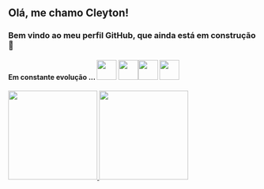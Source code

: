 
## Olá, me chamo Cleyton!
### Bem vindo ao meu perfil GitHub, que ainda está em construção 🚧

#### Em constante evolução ...  <img src="https://cdn.jsdelivr.net/gh/devicons/devicon/icons/javascript/javascript-original.svg" width="40" height="40"/> <img src="https://cdn.jsdelivr.net/gh/devicons/devicon/icons/typescript/typescript-original.svg" width="40" height="40"/><img src="https://cdn.jsdelivr.net/gh/devicons/devicon/icons/nodejs/nodejs-original.svg" width="40" height="40"/> <img src="https://cdn.jsdelivr.net/gh/devicons/devicon/icons/react/react-original.svg" width="40" height="40"/>

<div>  <a href="https://github.comcleytonbc">  <img height="180em" src="https://github-readme-stats.vercel.app/api/top-langs/?username=cleytonbc&layout=compact&langs_count=7&theme=dracula"/>  <img height="180em" src="https://github-readme-stats.vercel.app/api?username=cleytonbc&show_icons=true&theme=dracula&include_all_commits=true&count_private=true"/>  </div>

